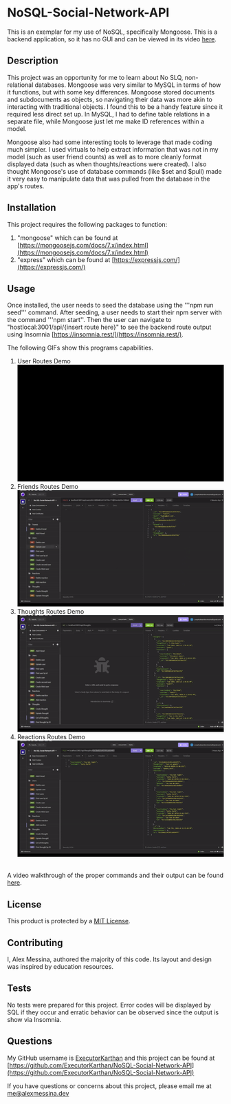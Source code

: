 # NoSQL-Social-Network-API
This is an exemplar for my use of NoSQL, specifically Mongoose. This is a backend application, so it has no GUI and can be viewed in its video <a href="./assets/No-SQL-Demo.mkv"> here</a>.

## Description

This project was an opportunity for me to learn about No SLQ, non-relational databases. Mongoose was very similar to MySQL in terms of how it functions, but with some key differences. Mongoose stored documents and subdocuments as objects, so navigating their data was more akin to interacting with traditional objects. I found this to be a handy feature since it required less direct set up. In MySQL, I had to define table relations in a separate file, while Mongoose just let me make ID references within a model. 

Mongoose also had some interesting tools to leverage that made coding much simpler. I used virtuals to help extract information that was not in my model (such as user friend counts) as well as to more cleanly format displayed data (such as when thoughts/reactions were created). I also thought Mongoose's use of database commands (like $set and $pull) made it very easy to manipulate data that was pulled from the database in the app's routes.

## Installation
This project requires the following packages to function:
1) "mongoose" which can be found at [https://mongoosejs.com/docs/7.x/index.html](https://mongoosejs.com/docs/7.x/index.html)
2) "express" which can be found at [https://expressjs.com/](https://expressjs.com/) 

## Usage
Once installed, the user needs to seed the database using the '''npm run seed''' command. After seeding, a user needs to start their npm server with the command '''npm start''. Then the user can navigate to "hostlocal:3001/api/{insert route here}" to see the backend route output using Insomnia [https://insomnia.rest/](https://insomnia.rest/). 

The following GIFs show this programs capabilities.
1) User Routes Demo <br>
![User Routes Demo Gif](./assets/users.gif)
2) Friends Routes Demo <br>
![Friends Routes Demo Gif](./assets/friends.gif)
3) Thoughts Routes Demo<br>
![Thoughts Routes Demo Gif](./assets/thoughts.gif) 
4) Reactions Routes Demo<br>
![Reactions Routes Demo Gif](./assets/reactions.gif) 
<br>
A video walkthrough of the proper commands and their output can be found <a href="./assets/E-commerce-backend.mp4"> here</a>.

## License
This product is protected by a [MIT License](http://choosealicense.com/licenses/mit).

## Contributing
I, Alex Messina, authored the majority of this code. Its layout and design was inspired by education resources. 

## Tests
No tests were prepared for this project. Error codes will be displayed by SQL if they occur and erratic behavior can be observed since the output is show via Insomnia.

## Questions
My GitHub username is [ExecutorKarthan](https://github.com/ExecutorKarthan) and this project can be found at [https://github.com/ExecutorKarthan/NoSQL-Social-Network-API](https://github.com/ExecutorKarthan/NoSQL-Social-Network-API)

If you have questions or concerns about this project, please email me at me@alexmessina.dev
